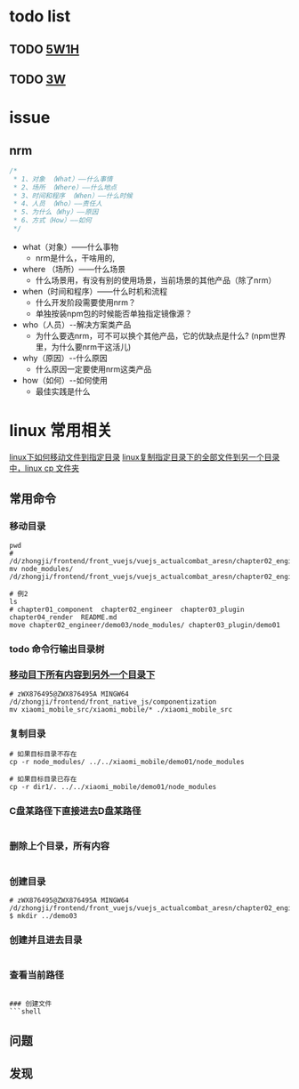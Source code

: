 # todo list
## TODO [5W1H](https://baike.baidu.com/item/5W1H分析法/10091536)
## TODO [3W](https://blog.csdn.net/whatday/article/details/87794515)



# issue
## nrm
```js
/*
 * 1、对象 （What）——什么事情       
 * 2、场所 （Where）——什么地点      
 * 3、时间和程序 （When）——什么时候  
 * 4、人员 （Who）——责任人          
 * 5、为什么（Why）——原因              
 * 6、方式（How）——如何              
 */
```
* what（对象）——什么事物 
  * nrm是什么，干啥用的,
* where （场所）——什么场景
  * 什么场景用，有没有别的使用场景，当前场景的其他产品（除了nrm） 
* when（时间和程序）——什么时机和流程
  * 什么开发阶段需要使用nrm？
  * 单独按装npm包的时候能否单独指定镜像源？
* who（人员）--解决方案类产品
  * 为什么要选nrm，可不可以换个其他产品，它的优缺点是什么?  (npm世界里，为什么要nrm干这活儿)
* why（原因）--什么原因
  * 什么原因一定要使用nrm这类产品
* how（如何）--如何使用
  * 最佳实践是什么



# linux 常用相关
[linux下如何移动文件到指定目录](https://www.php.cn/linux-461422.html)
[linux复制指定目录下的全部文件到另一个目录中，linux cp 文件夹](https://www.cnblogs.com/zdz8207/p/linux-cp-dir.html)

## 常用命令

### 移动目录
```shell
pwd 
# /d/zhongji/frontend/front_vuejs/vuejs_actualcombat_aresn/chapter02_engineer/demo01
mv node_modules/ /d/zhongji/frontend/front_vuejs/vuejs_actualcombat_aresn/chapter02_engineer

# 例2
ls
# chapter01_component  chapter02_engineer  chapter03_plugin  chapter04_render  README.md
move chapter02_engineer/demo03/node_modules/ chapter03_plugin/demo01
```

### todo 命令行输出目录树

### [移动目下所有内容到另外一个目录下](https://blog.csdn.net/u010579482/article/details/72081996)
```shell
# zWX876495@ZWX876495A MINGW64 /d/zhongji/frontend/front_native_js/componentization
mv xiaomi_mobile_src/xiaomi_mobile/* ./xiaomi_mobile_src
```

### 复制目录
```shell
# 如果目标目录不存在
cp -r node_modules/ ../../xiaomi_mobile/demo01/node_modules

# 如果目标目录已存在
cp -r dir1/. ../../xiaomi_mobile/demo01/node_modules
```

### C盘某路径下直接进去D盘某路径
```shell
```

### 删除上个目录，所有内容
```shell
```

### 创建目录
```shell
# zWX876495@ZWX876495A MINGW64 /d/zhongji/frontend/front_vuejs/vuejs_actualcombat_aresn/chapter02_engineer/demo02
$ mkdir ../demo03
```

### 创建并且进去目录
```shell
```


### 查看当前路径
```

### 创建文件
```shell
```

## 问题

## 发现